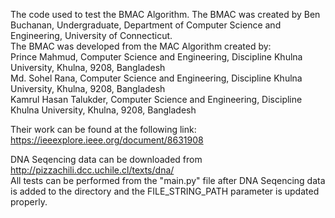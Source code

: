 The code used to test the BMAC Algorithm. The BMAC was created by Ben Buchanan, Undergraduate, Department of Computer Science and Engineering, University of Connecticut. <br/>
The BMAC was developed from the MAC Algorithm created by:<br/> 
Prince Mahmud, Computer Science and Engineering, Discipline Khulna University, Khulna, 9208, Bangladesh <br/>
Md. Sohel Rana, Computer Science and Engineering, Discipline Khulna University, Khulna, 9208, Bangladesh <br/>
Kamrul Hasan Talukder, Computer Science and Engineering, Discipline Khulna University, Khulna, 9208, Bangladesh<br/>

Their work can be found at the following link: 
https://ieeexplore.ieee.org/document/8631908 <br/>

DNA Seqencing data can be downloaded from http://pizzachili.dcc.uchile.cl/texts/dna/ <br/>
All tests can be performed from the "main.py" file after DNA Seqencing data is added to the directory and the FILE_STRING_PATH parameter is updated properly.
